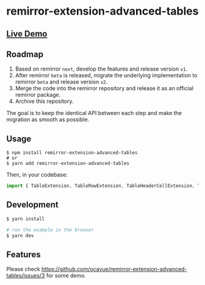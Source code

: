 # remirror-extension-advanced-tables

## [Live Demo](https://remirror-extension-advanced-tables.vercel.app/)

## Roadmap

1. Based on remirror `next`, develop the features and release version `v1`.
2. After remirror `beta` is released, migrate the underlying implementation to remirror `beta` and release version `v2`.
3. Merge the code into the remirror repository and release it as an official remirror package.
4. Archive this repository.

The goal is to keep the identical API between each step and make the migration as smooth as possible.

## Usage

```
$ npm install remirror-extension-advanced-tables
# or
$ yarn add remirror-extension-advanced-tables
```

Then, in your codebase:

```ts
import { TableExtension, TableRowExtension, TableHeaderCellExtension, TableCellExtension } from 'remirror-extension-advanced-tables'
```

## Development

```bash
$ yarn install

# run the example in the browser
$ yarn dev
```

## Features

Please check https://github.com/ocavue/remirror-extension-advanced-tables/issues/3 for some demo.
